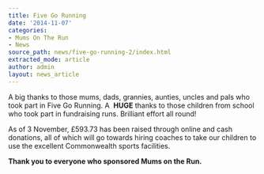 ```yaml
---
title: Five Go Running
date: '2014-11-07'
categories:
- Mums On The Run
- News
source_path: news/five-go-running-2/index.html
extracted_mode: article
author: admin
layout: news_article
---
```


A big thanks to those mums, dads, grannies, aunties, uncles and pals who took part in Five Go Running. A&nbsp; **HUGE** thanks to those children from school who took part in fundraising runs. Brilliant effort all round!

As of 3 November, £593.73 has been raised through online and cash donations, all of which will go towards hiring coaches to take our children to use the excellent Commonwealth sports facilities.

**Thank you to everyone who sponsored Mums on the Run.**
